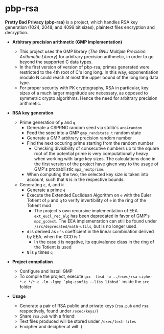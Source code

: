 # pbp-rsa
**Pretty Bad Privacy (pbp-rsa)** is a project, which handles RSA key generation (1024, 2048, and 4096 bit sizes), plaintext files encryption and decryption.

- **Arbitrary precision arithmetic (GMP implementation)**
  - This project uses the GMP library (*The GNU
Multiple Precision Arithmetic Library*) for arbitrary precision arithmetic, in order to go beyond the supported C data types.
  - In the first version of version of pbp-rsa, primes generated were restricted to the 4th root of C's long long. In this way, exponentiation modulo N could reach at most the upper bound of the long long data type.
  - For proper security with PK cryptography, RSA in particular, key sizes of a much larger magnitude are necessary, as opposed to symmetric crypto algorithms. Hence the need for arbitrary precision arithmetic.


- **RSA key generation**
  - Prime generation of `p` and `q`
    - Generate a CSPRNG random seed via stdlib's `arc4random`
    - Feed the seed into a GMP `gmp_randstate_t` random state
    - Generate a GMP arbitrary precision random number
    - Find the next occuring prime starting from the random number
      - Checking divisibility of consecutive numbers up to the square root of the potential prime is very computationally heavy when working with large key sizes. The calculations done in the first version of the project have given way to the usage of GMP's probabilistic `mpz_nextprime`.
    - When computing the two, the selected key size is taken into account, such that `N` is in the respective bounds.
  - Generating `e`, `d`, and `N`
    - Generate a prime `e`
    - Execute the Extended Euclidean Algorithm on `e` with the Euler Totient of `p` and `q` to verify invertibility of `e` in the ring of the Totient mod
      - The project's own recursive implementation of EEA `ext_eucl_rec_alg` has been deprecated in favor of GMP's `mpz_gcdext`. The EEA implementation can still be found under `/src/deprecated/math-utils`, but is no longer used.
    - `d` is derived as `e's` coefficient in the linear combination derived by EEA, when the GCD is 1
      - In the case `d` is negative, its equivalence class in the ring of the Totient is used
    - `N` is `p` times `q`


- **Project compilation**
  - Configure and install GMP
  - To compile the project, execute `` gcc -lbsd -o ../exec/rsa-cipher *.c */*.c -lm -lgmp `pkg-config --libs libbsd` `` inside the `src` folder


- **Usage**
  - Generate a pair of RSA public and private keys (`rsa.pub` and `rsa` respectively, found under `/exec/keys/`)
  - Share `rsa.pub` with a friend
  - Text files produced will be stored under `/exec/text-files`
  - Encipher and decipher at will :)
